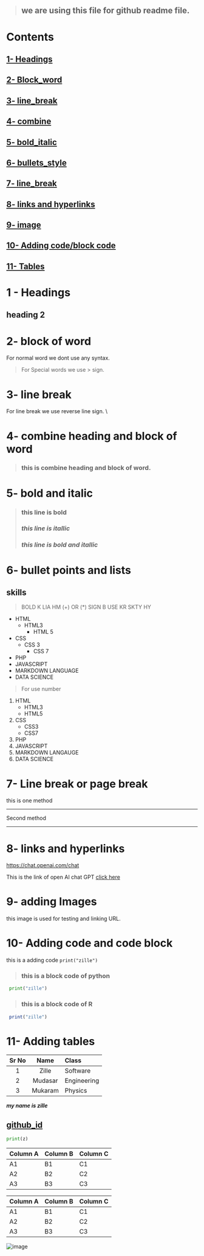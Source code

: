 > ## we are using this file for github readme file. 

# Contents

## [1- Headings](#1---headings)
## [2- Block_word](#2--block-of-word)
## [3- line_break](#3--line-break)
## [4- combine](#4--combine-heading-and-block-of-word)
## [5- bold_italic](#5--bold-and-italic)
## [6- bullets_style](#6--bullet-points-and-lists)
## [7- line_break](#7--line-break-or-page-break)
## [8- links and hyperlinks](#8--links-and-hyperlinks)
## [9- image](#9--adding-images)
## [10- Adding code/block code](#10--adding-code-and-code-block)
## [11- Tables](#11--adding-tables)

# 1 - Headings
## heading 2

# 2-  block of word
For normal word we dont use any syntax.
> For Special words we use > sign.

# 3- line break 
For line break we use reverse line sign. \

# 4- combine heading and block of word
> ### this is combine heading and block of word.

# 5- bold and italic
> ### **this line is bold**
> ### *this line is itallic*
> ### ***this line is bold and itallic***

# 6- bullet points and lists
## skills
> BOLD K LIA HM (+) OR (*) SIGN B USE KR SKTY HY
- HTML
    - HTML3
        - HTML 5
- CSS
    - CSS 3
       - CSS 7
- PHP
- JAVASCRIPT
- MARKDOWN LANGUAGE
- DATA SCIENCE
> For use number
1. HTML
    - HTML3
    - HTML5
2. CSS
    - CSS3
    * CSS7
1. PHP
1. JAVASCRIPT
1. MARKDOWN LANGAUGE
1. DATA SCIENCE
# 7- Line break or page break
this is one method
***
Second method
___
<!-- this line is comment and the shortcut key is ctrl+/ -->
# 8- links and hyperlinks
<https://chat.openai.com/chat>

This is the link of open AI chat GPT [click here](https://chat.openai.com/chat)

# 9- adding Images
this image is used for testing and linking URL.

<!-- [![img](MOD.png)](https://chat.openai.com/chat) 
PDF file [here](python.pdf)-->
<!-- [img](python.pdf) 

online picture: 

![image](https://www.google.com/search?q=data+science&sxsrf=AJOqlzUBL11lyPMmXhdwwcmAGZw2L0K26Q:1675074098490&source=lnms&tbm=isch&sa=X&ved=2ahUKEwiht_Okie_8AhXC6aQKHUfECAcQ_AUoAXoECAEQAw&biw=1366&bih=625&dpr=1#imgrc=FtxxsWlI84L8pM)

![pic2](https://www.google.com/search?q=data+science+image+low+face&tbm=isch&ved=2ahUKEwjl34Kmie_8AhUymicCHcCeBW4Q2-cCegQIABAA&oq=data+science+image+low+face&gs_lcp=CgNpbWcQAzoECCMQJzoECAAQQzoFCAAQgAQ6BAgAEB46BggAEAUQHjoGCAAQCBAeUNIEWJumAWDDrgFoAXAAeACAAY4EiAHoK5IBCTItOC42LjIuMZgBAKABAaoBC2d3cy13aXotaW1nwAEB&sclient=img&ei=NJrXY-X1MrK0nsEPwL2W8AY&bih=625&biw=1366#imgrc=llJHVZ7c25iVQM)
-->
# 10- Adding code and code block

this is a adding code `print("zille")`

> ### this is a block code of python
```python
 print("zille")
```
> ### this is a block code of R
```r
 print("zille")
```


# 11- Adding tables

| Sr No | Name | Class |
|:------: |:-----: |:------ |
|1| Zille|Software
|2|Mudasar|Engineering|
|3|Mukaram|Physics|  

_**my name is zille**_

## [github_id](https://github.com/zillemudasar)

```python
print(z)
```

Column A | Column B | Column C
---------|----------|---------
 A1 | B1 | C1
 A2 | B2 | C2
 A3 | B3 | C3

Column A | Column B | Column C
---------|----------|---------
 A1 | B1 | C1
 A2 | B2 | C2
 A3 | B3 | C3

 ![image](MOD.png)

